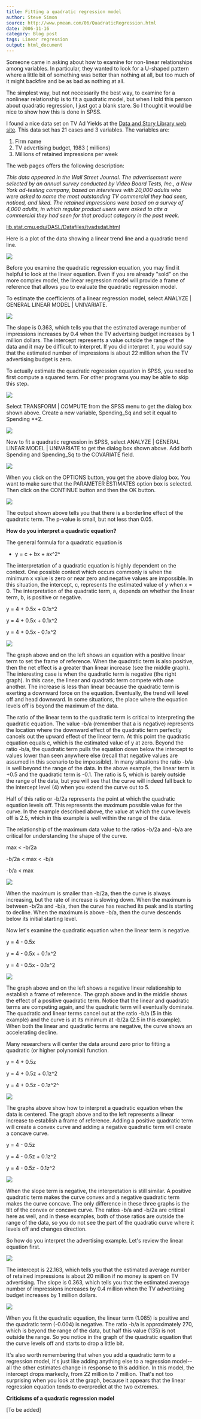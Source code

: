 ```yaml
---
title: Fitting a quadratic regression model
author: Steve Simon
source: http://www.pmean.com/06/QuadraticRegression.html
date: 2006-11-16
category: Blog post
tags: Linear regression
output: html_document
---
```


Someone came in asking about how to examine for non-linear
relationships among variables. In particular, they wanted to look for
a U-shaped pattern where a little bit of something was better than
nothing at all, but too much of it might backfire and be as bad as
nothing at all.

<!---More--->

The simplest way, but not necessarily the best way, to examine for a
nonlinear relationship is to fit a quadratic model, but when I told
this person about quadratic regression, I just got a blank stare. So I
thought it would be nice to show how this is done in SPSS.

I found a nice data set on TV Ad Yields at the [Data and Story Library
web site](http://lib.stat.cmu.edu/DASL/DataArchive.html). This data
set has 21 cases and 3 variables. The variables are:

1.  Firm name
2.  TV advertising budget, 1983 ( millions)
3.  Millions of retained impressions per week

The web pages offers the following description:

*This data appeared in the Wall Street Journal. The advertisement
were selected by an annual survey conducted by Video Board Tests,
Inc., a New York ad-testing company, based on interviews with 20,000
adults who were asked to name the most outstanding TV commercial
they had seen, noticed, and liked. The retained impressions were
based on a survey of 4,000 adults, in which regular product users
were asked to cite a commercial they had seen for that product
category in the past week.*

[lib.stat.cmu.edu/DASL/Datafiles/tvadsdat.html](http://lib.stat.cmu.edu/DASL/Datafiles/tvadsdat.html)

Here is a plot of the data showing a linear trend line and a quadratic
trend line.

![](http://www.pmean.com/images/images/06/QuadraticRegression01.gif)

Before you examine the quadratic regression equation, you may find it
helpful to look at the linear equation. Even if you are already
"sold" on the more complex model, the linear regression model will
provide a frame of reference that allows you to evaluate the quadratic
regression model.

To estimate the coefficients of a linear regression model, select
ANALYZE | GENERAL LINEAR MODEL | UNIVARIATE.

![](http://www.pmean.com/images/images/06/QuadraticRegression22.gif)

The slope is 0.363, which tells you that the estimated average number
of impressions increases by 0.4 when the TV advertsing budget
increases by 1 million dollars. The intercept represents a value
outside the range of the data and it may be difficult to interpret. If
you did interpret it, you would say that the estimated number of
impressions is about 22 million when the TV advertising budget is
zero.

To actually estimate the quadratic regression equation in SPSS, you
need to first compute a squared term. For other programs you may be
able to skip this step.

![](http://www.pmean.com/images/images/06/QuadraticRegression22.gif)

Select TRANSFORM | COMPUTE from the SPSS menu to get the dialog box
shown above. Create a new variable, Spending_Sq and set it equal to
Spending **2.

![](http://www.pmean.com/images/images/06/QuadraticRegression22.gif)

Now to fit a quadratic regression in SPSS, select ANALYZE | GENERAL
LINEAR MODEL | UNIVARIATE to get the dialog box shown above. Add both
Spending and Spending_Sq to the COVARIATE field.

![](http://www.pmean.com/images/images/06/QuadraticRegression22.gif)

When you click on the OPTIONS button, you get the above dialog box.
You want to make sure that the PARAMETER ESTIMATES option box is
selected. Then click on the CONTINUE button and then the OK button.

![](http://www.pmean.com/images/images/06/QuadraticRegression22.gif)

The output shown above tells you that there is a borderline effect of
the quadratic term. The p-value is small, but not less than 0.05.

**How do you interpret a quadratic equation?**

The general formula for a quadratic equation is

-   y = c + bx + ax^2^

The interpretation of a quadratic equation is highly dependent on the
context. One possible context which occurs commonly is when the
minimum x value is zero or near zero and negative values are
impossible. In this situation, the intercept, c, represents the
estimated value of y when x = 0. The interpretation of the quadratic
term, a, depends on whether the linear term, b, is positive or
negative.

  y = 4 + 0.5x + 0.1x^2
  
  y = 4 + 0.5x + 0.1x^2
  
  y = 4 + 0.5x - 0.1x^2
  
![](http://www.pmean.com/images/images/06/QuadraticRegression07.gif)


The graph above and on the left shows an equation with a positive
linear term to set the frame of reference. When the quadratic term is
also positive, then the net effect is a greater than linear increase
(see the middle graph). The interesting case is when the quadratic
term is negative (the right graph). In this case, the linear and
quadratic term compete with one another. The increase is less than
linear because the quadratic term is exerting a downward force on the
equation. Eventually, the trend will level off and head downward. In
some situations, the place where the equation levels off is beyond the
maximum of the data.

The ratio of the linear term to the quadratic term is critical to
interpreting the quadratic equation. The value -b/a (remember that a
is negative) represents the location where the downward effect of the
quadratic term perfectly cancels out the upward effect of the linear
term. At this point the quadratic equation equals c, which is the
estimated value of y at zero. Beyond the ratio -b/a, the quadratic
term pulls the equation down below the intercept to values lower than
seen anywhere else (recall that negative values are assumed in this
scenario to be impossible). In many situations the ratio -b/a is well
beyond the range of the data. In the above example, the linear term is
+0.5 and the quadratic term is -0.1. The ratio is 5, which is barely
outside the range of the data, but you will see that the curve will
indeed fall back to the intercept level (4) when you extend the curve
out to 5.

Half of this ratio or -b/2a represents the point at which the
quadratic equation levels off. This represents the maximum possible
value for the curve. In the example described above, the value at
which the curve levels off is 2.5, which in this example is well
within the range of the data.

The relationship of the maximum data value to the ratios -b/2a and
-b/a are critical for understanding the shape of the curve.

max < -b/2a

-b/2a < max < -b/a

-b/a < max
  
![](http://www.pmean.com/images/images/06/QuadraticRegression10.gif)

When the maximum is smaller than -b/2a, then the curve is always
increasing, but the rate of increase is slowing down. When the maximum
is between -b/2a and -b/a, then the curve has reached its peak and is
starting to decline. When the maximum is above -b/a, then the curve
descends below its initial starting level.

Now let's examine the quadratic equation when the linear term is
negative.

y = 4 - 0.5x

y = 4 - 0.5x + 0.1x^2

y = 4 - 0.5x - 0.1x^2
  
![](http://www.pmean.com/images/images/06/QuadraticRegression13.gif)

The graph above and on the left shows a negative linear relationship
to establish a frame of reference. The graph above and in the middle
shows the effect of a positive quadratic term. Notice that the linear
and quadratic terms are competing again, and the quadratic term will
eventually dominate. The quadratic and linear terms cancel out at the
ratio -b/a (5 in this example) and the curve is at its minimum at
-b/2a (2.5 in this example). When both the linear and quadratic terms
are negative, the curve shows an accelerating decline.

Many researchers will center the data around zero prior to fitting a
quadratic (or higher polynomial) function.

y = 4 + 0.5z

y = 4 + 0.5z + 0.1z^2

y = 4 + 0.5z - 0.1z^2^
  
![](http://www.pmean.com/images/images/06/QuadraticRegression16.gif)

The graphs above show how to interpret a quadratic equation when the
data is centered. The graph above and to the left represents a linear
increase to establish a frame of reference. Adding a positive
quadratic term will create a convex curve and adding a negative
quadratic term will create a concave curve.

y = 4 - 0.5z

y = 4 - 0.5z + 0.1z^2

y = 4 - 0.5z - 0.1z^2
  
![](http://www.pmean.com/images/images/06/QuadraticRegression19.gif)

When the slope term is negative, the interpretation is still similar.
A positive quadratic term makes the curve convex and a negative
quadratic term makes the curve concave. The only difference in these
three graphs is the tilt of the convex or concave curve. The ratios
-b/a and -b/2a are critical here as well, and in these examples, both
of those ratios are outside the range of the data, so you do not see
the part of the quadratic curve where it levels off and changes
direction.

So how do you interpret the advertising example. Let's review the
linear equation first.

![](http://www.pmean.com/images/images/06/QuadraticRegression22.gif)

The intercept is 22.163, which tells you that the estimated average
number of retained impressions is about 20 million if no money is
spent on TV advertising. The slope is 0.363, which tells you that the
estimated average number of impressions increases by 0.4 million when
the TV advertising budget increases by 1 million dollars.

![](http://www.pmean.com/images/images/06/QuadraticRegression22.gif)

When you fit the quadratic equation, the linear term (1.085) is
positive and the quadratic term (-0.004) is negative. The ratio -b/a
is approximately 270, which is beyond the range of the data, but half
this value (135) is not outside the range. So you notice in the graph
of the quadratic equation that the curve levels off and starts to drop
a little bit.

It's also worth remembering that when you add a quadratic term to a
regression model, it's just like adding anything else to a regression
model--all the other estimates change in response to this addition.
In this model, the intercept drops markedly, from 22 million to 7
million. That's not too surprising when you look at the graph,
because it appears that the linear regression equation tends to
overpredict at the two extremes.

**Criticisms of a quadratic regression model**

[To be added]
